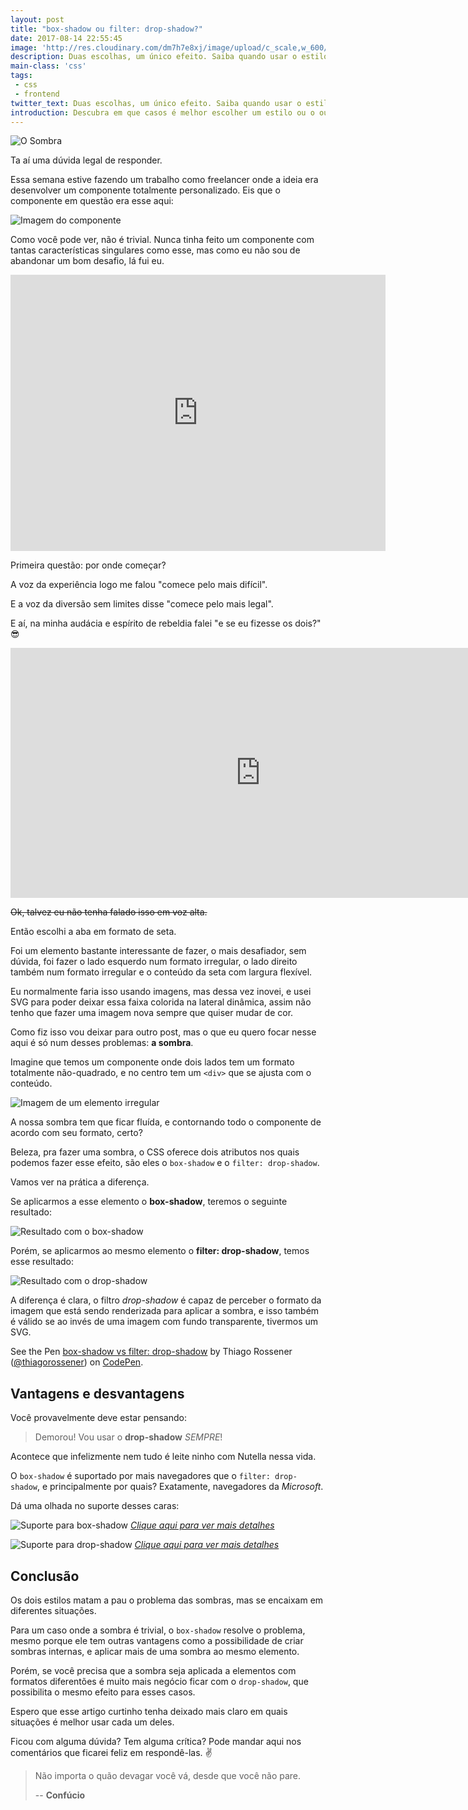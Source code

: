```yaml
---
layout: post
title: "box-shadow ou filter: drop-shadow?"
date: 2017-08-14 22:55:45
image: 'http://res.cloudinary.com/dm7h7e8xj/image/upload/c_scale,w_600/v1502757949/o-sombra_xyw4wq.jpg'
description: Duas escolhas, um único efeito. Saiba quando usar o estilo certo na hora certa.
main-class: 'css'
tags:
 - css
 - frontend
twitter_text: Duas escolhas, um único efeito. Saiba quando usar o estilo certo na hora certa.
introduction: Descubra em que casos é melhor escolher um estilo ou o outro para fazer um efeito de sombra.
---
```


![O Sombra](http://res.cloudinary.com/dm7h7e8xj/image/upload/c_scale,w_800/v1502757949/o-sombra_xyw4wq.jpg)

Ta aí uma dúvida legal de responder.

Essa semana estive fazendo um trabalho como freelancer onde a ideia era desenvolver
um componente totalmente personalizado. Eis que o componente em questão era esse
aqui:

![Imagem do componente](http://res.cloudinary.com/dm7h7e8xj/image/upload/v1502758928/componente_d4u8hh.png)

Como você pode ver, não é trivial. Nunca tinha feito um componente com tantas
características singulares como esse, mas como eu não sou de abandonar um bom
desafio, lá fui eu.

<center><iframe class="giphy-embed" src="https://giphy.com/embed/1YnVDruYQEgWQ" width="600" height="442" frameborder="0" allowfullscreen="allowfullscreen"></iframe></center>

Primeira questão: por onde começar?

A voz da experiência logo me falou "comece pelo mais difícil".

E a voz da diversão sem limites disse "comece pelo mais legal".

E aí, na minha audácia e espírito de rebeldia falei "e se eu fizesse os dois?" 😎

<center><iframe src="https://giphy.com/embed/Py4loHkx4eo1O" width="800" height="400" frameBorder="0" allowFullScreen></iframe></center>

~~Ok, talvez eu não tenha falado isso em voz alta.~~

Então escolhi a aba em formato de seta.

Foi um elemento bastante interessante de fazer, o mais desafiador,
sem dúvida, foi fazer o lado esquerdo num formato irregular, o lado direito também 
num formato irregular e o conteúdo da seta com largura flexível.

Eu normalmente faria isso usando imagens, mas dessa vez inovei, e usei SVG para poder
deixar essa faixa colorida na lateral dinâmica, assim não tenho que fazer uma imagem
nova sempre que quiser mudar de cor.

Como fiz isso vou deixar para outro post, mas o que eu quero focar nesse aqui é
só num desses problemas: **a sombra**.

Imagine que temos um componente onde dois lados tem um formato totalmente não-quadrado,
e no centro tem um `<div>` que se ajusta com o conteúdo.

![Imagem de um elemento irregular](http://res.cloudinary.com/dm7h7e8xj/image/upload/v1502795756/no-shadow_tnqdm8.jpg)

A nossa sombra tem que ficar fluída, e contornando todo o componente de acordo com
seu formato, certo?

Beleza, pra fazer uma sombra, o CSS oferece dois atributos nos quais podemos fazer
esse efeito, são eles o `box-shadow` e o `filter: drop-shadow`.

Vamos ver na prática a diferença.

Se aplicarmos a esse elemento o **box-shadow**, teremos o seguinte resultado:

![Resultado com o box-shadow](http://res.cloudinary.com/dm7h7e8xj/image/upload/v1502795862/box-shadow_dkh7o5.jpg)

Porém, se aplicarmos ao mesmo elemento o **filter: drop-shadow**, temos esse resultado:

![Resultado com o drop-shadow](http://res.cloudinary.com/dm7h7e8xj/image/upload/v1502795717/filter-drop-shadow_nrhzex.jpg)

A diferença é clara, o filtro *drop-shadow* é capaz de perceber o formato da imagem
que está sendo renderizada para aplicar a sombra, e isso também é válido se ao invés
de uma imagem com fundo transparente, tivermos um SVG.

<p data-height="320" data-theme-id="dark" data-slug-hash="prdvjo" data-default-tab="result" data-user="thiagorossener" data-embed-version="2" data-pen-title="box-shadow vs filter: drop-shadow" class="codepen">See the Pen <a href="https://codepen.io/thiagorossener/pen/prdvjo/">box-shadow vs filter: drop-shadow</a> by Thiago Rossener (<a href="https://codepen.io/thiagorossener">@thiagorossener</a>) on <a href="https://codepen.io">CodePen</a>.</p>
<script async src="https://production-assets.codepen.io/assets/embed/ei.js"></script>

## Vantagens e desvantagens

Você provavelmente deve estar pensando:

> Demorou! Vou usar o **drop-shadow** _SEMPRE_!

Acontece que infelizmente nem tudo é leite ninho com Nutella nessa vida.

O `box-shadow` é suportado por mais navegadores que o `filter: drop-shadow`, e
principalmente por quais? Exatamente, navegadores da *Microsoft*.

Dá uma olhada no suporte desses caras:

![Suporte para box-shadow](http://res.cloudinary.com/dm7h7e8xj/image/upload/v1502757053/box-shadow_ldmnmo.jpg)
*[Clique aqui para ver mais detalhes](http://caniuse.com/#feat=css-boxshadow)*

![Suporte para drop-shadow](http://res.cloudinary.com/dm7h7e8xj/image/upload/v1502757056/drop-shadow_zxpgoj.png)
*[Clique aqui para ver mais detalhes](http://caniuse.com/#feat=css-filters)*

## Conclusão

Os dois estilos matam a pau o problema das sombras, mas se encaixam em diferentes
situações.

Para um caso onde a sombra é trivial, o `box-shadow` resolve o problema, mesmo porque
ele tem outras vantagens como a possibilidade de criar sombras internas, e aplicar mais
de uma sombra ao mesmo elemento.

Porém, se você precisa que a sombra seja aplicada a elementos com formatos
diferentões é muito mais negócio ficar com o `drop-shadow`, que possibilita o mesmo
efeito para esses casos.

Espero que esse artigo curtinho tenha deixado mais claro em quais situações é
melhor usar cada um deles.

Ficou com alguma dúvida? Tem alguma crítica? Pode mandar aqui nos comentários que ficarei
feliz em respondê-las. ✌️

> Não importa o quão devagar você vá, desde que você não pare.
>
> -- **Confúcio**















